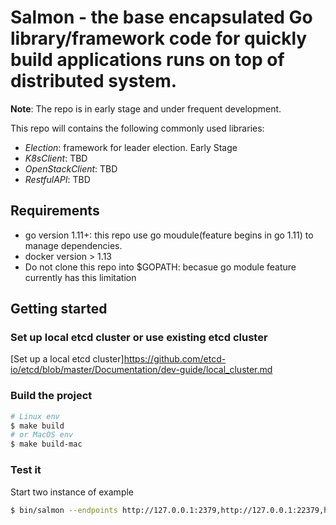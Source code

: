 # Salmon - the base encapsulated Go library/framework code for quickly build applications runs on top of distributed system.

**Note**: The repo is in early stage and under frequent development.

This repo will contains the following commonly used libraries:
* *Election*: framework for leader election. Early Stage
* *K8sClient*: TBD
* *OpenStackClient*: TBD 
* *RestfulAPI*: TBD


## Requirements
- go version 1.11+: this repo use go moudule(feature begins in go 1.11) to manage dependencies.
- docker version > 1.13
- Do not clone this repo into $GOPATH: becasue go module feature currently has this limitation

## Getting started

### Set up local etcd cluster or use existing etcd cluster
[Set up a local etcd cluster]https://github.com/etcd-io/etcd/blob/master/Documentation/dev-guide/local_cluster.md

### Build the project

```bash
# Linux env
$ make build
# or MacOS env
$ make build-mac
```

### Test it
Start two instance of example

```bash
$ bin/salmon --endpoints http://127.0.0.1:2379,http://127.0.0.1:22379,http://127.0.0.1:32379
```
